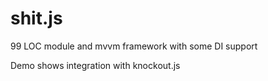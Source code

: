 shit.js
=======
99 LOC module and mvvm framework with some DI support

Demo shows integration with knockout.js
